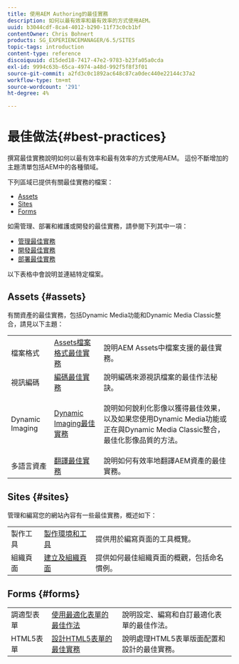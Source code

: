 ```yaml
---
title: 使用AEM Authoring的最佳實務
description: 如何以最有效率和最有效率的方式使用AEM。
uuid: b3044cdf-8ca4-4012-b290-11f73c0cb1bf
contentOwner: Chris Bohnert
products: SG_EXPERIENCEMANAGER/6.5/SITES
topic-tags: introduction
content-type: reference
discoiquuid: d15ded18-7417-47e2-9783-b23fa05a0cda
exl-id: 9994c63b-65ca-4974-a48d-992f5f8f3f01
source-git-commit: a2fd3c0c1892ac648c87ca0dec440e22144c37a2
workflow-type: tm+mt
source-wordcount: '291'
ht-degree: 4%

---
```


# 最佳做法{#best-practices}

撰寫最佳實務說明如何以最有效率和最有效率的方式使用AEM。 這份不斷增加的主題清單包括AEM中的各種領域。

下列區域已提供有關最佳實務的檔案：

* [Assets](#assets)
* [Sites](#sites)
* [Forms](#forms)

如需管理、部署和維護或開發的最佳實務，請參閱下列其中一項：

* [管理最佳實務](/help/sites-administering/administer-best-practices.md)
* [開發最佳實務](/help/sites-developing/best-practices.md)
* [部署最佳實務](/help/sites-deploying/best-practices.md)

以下表格中會說明並連結特定檔案。

## Assets {#assets}

有關資產的最佳實務，包括Dynamic Media功能和Dynamic Media Classic整合，請見以下主題：

<table>
 <tbody>
  <tr>
   <td>檔案格式</td>
   <td><a href="/help/assets/assets-file-format-best-practices.md">Assets檔案格式最佳實務</a></td>
   <td>說明AEM Assets中檔案支援的最佳實務。</td>
  </tr>
  <tr>
   <td>視訊編碼</td>
   <td><a href="/help/assets/video.md#best-practices-for-encoding-videos">編碼最佳實務</a></td>
   <td>說明編碼來源視訊檔案的最佳作法秘訣。</td>
  </tr>
  <tr>
   <td>Dynamic Imaging</td>
   <td><a href="/help/assets/best-practices-for-optimizing-the-quality-of-your-images.md">Dynamic Imaging最佳實務</a></td>
   <td><p>說明如何銳利化影像以獲得最佳效果，以及如果您使用Dynamic Media功能或正在與Dynamic Media Classic整合，最佳化影像品質的方法。 </p> </td>
  </tr>
  <tr>
   <td>多語言資產</td>
   <td><a href="/help/assets/best-practices-for-translating-assets-efficiently.md">翻譯最佳實務</a></td>
   <td>說明如何有效率地翻譯AEM資產的最佳實務。</td>
  </tr>
 </tbody>
</table>

## Sites {#sites}

管理和編寫您的網站內容有一些最佳實務，概述如下：

|  |  |  |
|---|---|---|
| 製作工具 | [製作環境和工具](/help/sites-authoring/author-environment-tools.md) | 提供用於編寫頁面的工具概覽。 |
| 組織頁面 | [建立及組織頁面](/help/sites-authoring/managing-pages.md) | 提供如何最佳組織頁面的概觀，包括命名慣例。 |

## Forms {#forms}

|  |  |  |
|---|---|---|
| 調適型表單 | [使用最適化表單的最佳作法](/help/forms/using/adaptive-forms-best-practices.md) | 說明設定、編寫和自訂最適化表單的最佳作法。 |
| HTML5表單 | [設計HTML5表單的最佳實務](/help/forms/using/best-practices-for-html5-forms.md) | 說明處理HTML5表單版面配置和設計的最佳實務。 |

